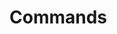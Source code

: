 <!-- Space: ~815773537 -->
<!-- Parent: GithubPage -->
<!-- Title: GithubPage Commands -->

# Commands
